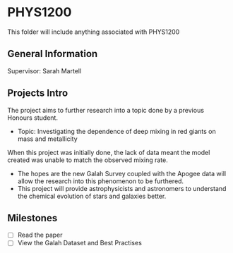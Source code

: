 # PHYS1200
This folder will include anything associated with PHYS1200

## General Information
Supervisor: Sarah Martell

## Projects Intro

The project aims to further research into a topic done by a previous Honours student.

- Topic: Investigating the dependence of deep mixing in red giants on mass and metallicity

When this project was initially done, the lack of data meant the model created was unable to match the observed mixing rate.

- The hopes are the new Galah Survey coupled with the Apogee data will allow the research into this phenomenon to be
  furthered.
- This project will provide astrophysicists and astronomers to understand the chemical evolution of stars and galaxies
  better.

## Milestones
- [ ] Read the paper
- [ ] View the Galah Dataset and Best Practises
